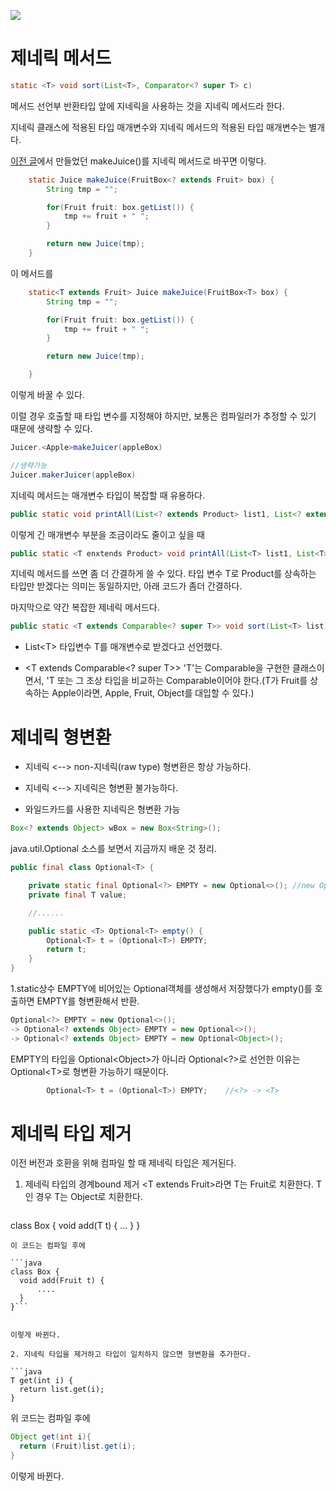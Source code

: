 ![](https://images.velog.io/images/cocodori/post/31192ad8-2abc-4e4e-988a-0808cc2028ff/Java-Generics-Post-e1534357233840.jpg)

# 제네릭 메서드

```java
static <T> void sort(List<T>, Comparator<? super T> c)
```
메서드 선언부 반환타입 앞에 지네릭을 사용하는 것을 지네릭 메서드라 한다.

지네릭 클래스에 적용된 타입 매개변수와 지네릭 메서드의 적용된 타입 매개변수는 별개다.

[이전 글](https://velog.io/@cocodori/Generics-%EC%99%80%EC%9D%BC%EB%93%9C%EC%B9%B4%EB%93%9C)에서 만들었던 makeJuice()를 지네릭 메서드로 바꾸면 이렇다.
```java 
    static Juice makeJuice(FruitBox<? extends Fruit> box) {
        String tmp = "";

        for(Fruit fruit: box.getList()) {
            tmp += fruit + " ";
        }

        return new Juice(tmp);
	}
```
이 메서드를

```java
    static<T extends Fruit> Juice makeJuice(FruitBox<T> box) {
        String tmp = "";

        for(Fruit fruit: box.getList()) {
            tmp += fruit + " ";
        }

        return new Juice(tmp);

	}
```
이렇게 바꿀 수 있다.

이럴 경우 호출할 때 타입 변수를 지정해야 하지만,
보통은 컴파일러가 추정할 수 있기 때문에 생략할 수 있다.

```java
Juicer.<Apple>makeJuicer(appleBox)

//생략가능
Juicer.makerJuicer(appleBox)
```

지네릭 메서드는 매개변수 타입이 복잡할 때 유용하다.
```java
public static void printAll(List<? extends Product> list1, List<? extends Product list2)
```
 이렇게 긴 매개변수 부분을 조금이라도 줄이고 싶을 때
```java
public static <T enxtends Product> void printAll(List<T> list1, List<T> list2)
```
지네릭 메서드를 쓰면 좀 더 간결하게 쓸 수 있다. 타입 변수 T로 Product를 상속하는 타입만 받겠다는 의미는 동일하지만, 아래 코드가 좀더 간결하다.

마지막으로 약간 복잡한 제네릭 메서드다.
```java
public static <T extends Comparable<? super T>> void sort(List<T> list)
```
- List<T&gt;
타입변수 T를 매개변수로 받겠다고 선언했다. 

- <T extends Comparable<? super T>>
'T'는 Comparable을 구현한 클래스이면서, 'T 또는 그 조상 타입을 비교하는 Comparable이어야 한다.(T가 Fruit를 상속하는 Apple이라면, Apple, Fruit, Object를 대입할 수 있다.)

 # 제네릭 형변환

- 지네릭 <-->  non-지네릭(raw type) 형변환은 항상 가능하다.

- 지네릭 <--> 지네릭은 형변환 불가능하다.

- 와일드카드를 사용한 지네릭은 형변환 가능
```java
Box<? extends Object> wBox = new Box<String>();
```
 
java.util.Optional 소스를 보면서 지금까지 배운 것 정리.
```java
public final class Optional<T> {

    private static final Optional<?> EMPTY = new Optional<>(); //new Optional<Object>();
    private final T value;

    //......

    public static <T> Optional<T> empty() {
        Optional<T> t = (Optional<T>) EMPTY;
        return t;
    }
}
```
  1.static상수 EMPTY에 비어있는 Optional객체를 생성해서 저장했다가 empty()를 호출하면 EMPTY를 형변환해서 반환.
  
  ```java
  Optional<?> EMPTY = new Optional<>();
-> Optional<? extends Object> EMPTY = new Optional<>();
-> Optional<? extends Object> EMPTY = new Optional<Object>();
  ```

EMPTY의 타입을 Optional<Object&gt;가 아니라 Optional<?&gt;로 선언한 이유는 Optional<T&gt;로 형변환 가능하기 때문이다.

```java
        Optional<T> t = (Optional<T>) EMPTY;	//<?> -> <T>
  ```

  # 제네릭 타입 제거
  이전 버전과 호환을 위해 컴파일 할 때 제네릭 타입은 제거된다.
  
  1. 제네릭 타입의 경계bound 제거
  &lt;T extends Fruit&gt;라면 T는 Fruit로 치환한다. T인 경우 T는 Object로 치환한다.
     ```java
  class Box<T extends Fruit> {
  	void add(T t) {
  		...
  	}
  }
  ```
  이 코드는 컴파일 후에 
  
  ```java
  class Box {
  	void add(Fruit t) {
  		....
  	}
  }``` 
  
  
  이렇게 바뀐다.
  
 2. 지네릭 타입을 제거하고 타입이 일치하지 않으면 형변환을 추가한다.

  ```java
  T get(int i) {
  	return list.get(i);
  }
  ```
  
  위 코드는 컴파일 후에
  
  ```java
  Object get(int i){
  	return (Fruit)list.get(i);
  }
  ```
  이렇게 바뀐다.